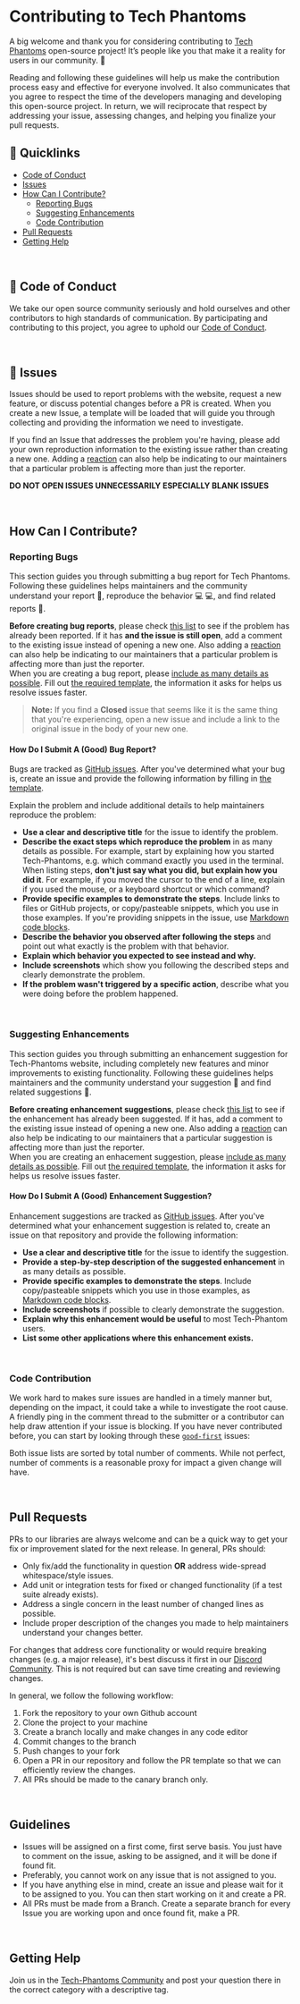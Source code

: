 # Contributing to Tech Phantoms

A big welcome and thank you for considering contributing to [Tech Phantoms](https://techphantoms.co) open-source project! It’s people like you that make it a reality for users in our community. 🚀

Reading and following these guidelines will help us make the contribution process easy and effective for everyone involved. It also communicates that you agree to respect the time of the developers managing and developing this open-source project. In return, we will reciprocate that respect by addressing your issue, assessing changes, and helping you finalize your pull requests.

## 🔗 Quicklinks

* [Code of Conduct](#code-of-conduct)
* [Issues](#issues)
* [How Can I Contribute?](#how-can-i-contribute)
    * [Reporting Bugs](#reporting-bugs)
    * [Suggesting Enhancements](#suggesting-enhancements)
    * [Code Contribution](#code-contribution)
* [Pull Requests](#pull-requests)
* [Getting Help](#getting-help)

<br/>

## 📜 Code of Conduct

We take our open source community seriously and hold ourselves and other contributors to high standards of communication. By participating and contributing to this project, you agree to uphold our [Code of Conduct](https://github.com/Tech-Phantoms/Tech-Phantoms/blob/canary/CODE_OF_CONDUCT.md).

<br/>

## 🚫 Issues

Issues should be used to report problems with the website, request a new feature, or discuss potential changes before a PR is created. When you create a new Issue, a template will be loaded that will guide you through collecting and providing the information we need to investigate.

If you find an Issue that addresses the problem you're having, please add your own reproduction information to the existing issue rather than creating a new one. Adding a [reaction](https://github.blog/2016-03-10-add-reactions-to-pull-requests-issues-and-comments/) can also help be indicating to our maintainers that a particular problem is affecting more than just the reporter.

**DO NOT OPEN ISSUES UNNECESSARILY ESPECIALLY BLANK ISSUES**

<br/>

## How Can I Contribute?

### Reporting Bugs

This section guides you through submitting a bug report for Tech Phantoms. Following these guidelines helps maintainers and the community understand your report :pencil:, reproduce the behavior :computer: :computer:, and find related reports :mag_right:.

**Before creating bug reports**, please check [this list](https://github.com/Tech-Phantoms/Tech-Phantoms/issues?q=is%3Aopen+is%3Aissue+label%3A%22type%3A+bug%22) to see if the problem has already been reported. If it has **and the issue is still open**, add a comment to the existing issue instead of opening a new one. Also adding a [reaction](https://github.blog/2016-03-10-add-reactions-to-pull-requests-issues-and-comments/) can also help be indicating to our maintainers that a particular problem is affecting more than just the reporter. 
<br/>When you are creating a bug report, please [include as many details as possible](#how-do-i-submit-a-good-bug-report). Fill out [the required template](https://github.com/Tech-Phantoms/Tech-Phantoms/issues/new?assignees=&labels=type%3A+bug&template=bug_report.yml&title=%5BBUG%5D), the information it asks for helps us resolve issues faster.

> **Note:** If you find a **Closed** issue that seems like it is the same thing that you're experiencing, open a new issue and include a link to the original issue in the body of your new one.

#### How Do I Submit A (Good) Bug Report?

Bugs are tracked as [GitHub issues](https://guides.github.com/features/issues/). After you've determined what your bug is, create an issue and provide the following information by filling in [the template](https://github.com/Tech-Phantoms/Tech-Phantoms/issues/new?assignees=&labels=type%3A+bug&template=bug_report.yml&title=%5BBUG%5D).

Explain the problem and include additional details to help maintainers reproduce the problem:

* **Use a clear and descriptive title** for the issue to identify the problem.
* **Describe the exact steps which reproduce the problem** in as many details as possible. For example, start by explaining how you started Tech-Phantoms, e.g. which command exactly you used in the terminal. When listing steps, **don't just say what you did, but explain how you did it**. For example, if you moved the cursor to the end of a line, explain if you used the mouse, or a keyboard shortcut or which command?
* **Provide specific examples to demonstrate the steps**. Include links to files or GitHub projects, or copy/pasteable snippets, which you use in those examples. If you're providing snippets in the issue, use [Markdown code blocks](https://help.github.com/articles/markdown-basics/#multiple-lines).
* **Describe the behavior you observed after following the steps** and point out what exactly is the problem with that behavior.
* **Explain which behavior you expected to see instead and why.**
* **Include screenshots** which show you following the described steps and clearly demonstrate the problem.
* **If the problem wasn't triggered by a specific action**, describe what you were doing before the problem happened.

<br/>


### Suggesting Enhancements

This section guides you through submitting an enhancement suggestion for Tech-Phantoms website, including completely new features and minor improvements to existing functionality. Following these guidelines helps maintainers and the community understand your suggestion :pencil: and find related suggestions :mag_right:.

**Before creating enhancement suggestions**, please check [this list](https://github.com/Tech-Phantoms/Tech-Phantoms/issues?q=is%3Aopen+is%3Aissue+label%3Adesign+label%3A%22type%3A+feature%22) to see if the enhancement has already been suggested. If it has, add a comment to the existing issue instead of opening a new one. Also adding a [reaction](https://github.blog/2016-03-10-add-reactions-to-pull-requests-issues-and-comments/) can also help be indicating to our maintainers that a particular suggestion is affecting more than just the reporter.
<br/>When you are creating an enhacement suggestion, please [include as many details as possible](#how-do-i-submit-a-good-enhancement-suggestion). Fill out [the required template](https://github.com/Tech-Phantoms/Tech-Phantoms/issues/new?assignees=&labels=type%3A+feature&template=feature_request.yml&title=%5BFEATURE%5D), the information it asks for helps us resolve issues faster.

#### How Do I Submit A (Good) Enhancement Suggestion?

Enhancement suggestions are tracked as [GitHub issues](https://guides.github.com/features/issues/). After you've determined what your enhancement suggestion is related to, create an issue on that repository and provide the following information:

* **Use a clear and descriptive title** for the issue to identify the suggestion.
* **Provide a step-by-step description of the suggested enhancement** in as many details as possible.
* **Provide specific examples to demonstrate the steps**. Include copy/pasteable snippets which you use in those examples, as [Markdown code blocks](https://help.github.com/articles/markdown-basics/#multiple-lines).
* **Include screenshots** if possible to clearly demonstrate the suggestion.
* **Explain why this enhancement would be useful** to most Tech-Phantom users.
* **List some other applications where this enhancement exists.**

<br/>

### Code Contribution

We work hard to makes sure issues are handled in a timely manner but, depending on the impact, it could take a while to investigate the root cause. A friendly ping in the comment thread to the submitter or a contributor can help draw attention if your issue is blocking.
If you have never contributed before, you can start by looking through these [`good-first`](https://github.com/Tech-Phantoms/Tech-Phantoms/issues?q=is%3Aopen+is%3Aissue+label%3A%22good+first+issue%22) issues:


Both issue lists are sorted by total number of comments. While not perfect, number of comments is a reasonable proxy for impact a given change will have.

<br/>


## Pull Requests

PRs to our libraries are always welcome and can be a quick way to get your fix or improvement slated for the next release. In general, PRs should:

- Only fix/add the functionality in question **OR** address wide-spread whitespace/style issues.
- Add unit or integration tests for fixed or changed functionality (if a test suite already exists).
- Address a single concern in the least number of changed lines as possible.
- Include proper description of the changes you made to help maintainers understand your changes better.

For changes that address core functionality or would require breaking changes (e.g. a major release), it's best discuss it first in our [Discord Community](https://discord.apihacks.co/). This is not required but can save time creating and reviewing changes.

In general, we follow the following workflow:

1. Fork the repository to your own Github account
2. Clone the project to your machine
3. Create a branch locally and make changes in any code editor
4. Commit changes to the branch
5. Push changes to your fork
6. Open a PR in our repository and follow the PR template so that we can efficiently review the changes.
7. All PRs should be made to the canary branch only.

<br/>

## Guidelines

- Issues will be assigned on a first come, first serve basis. You just have to comment on the issue, asking to be assigned, and it will be done if found fit.
- Preferably, you cannot work on any issue that is not assigned to you.
- If you have anything else in mind, create an issue and please wait for it to be assigned to you. You can then start working on it and create a PR.
- All PRs must be made from a Branch. Create a separate branch for every Issue you are working upon and once found fit, make a PR.

<br/>

## Getting Help

Join us in the [Tech-Phantoms Community](https://discord.apihacks.co/) and post your question there in the correct category with a descriptive tag. 
